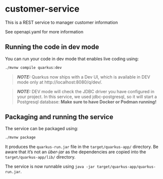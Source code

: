 # customer-service

This is a REST service to manager customer information

See openapi.yaml for more information

## Running the code in dev mode

You can run your code in dev mode that enables live coding using:

```sh
./mvnw compile quarkus:dev
```

> ___NOTE:___  Quarkus now ships with a Dev UI, which is available in DEV mode only at http://localhost:8080/q/dev/.

> ___NOTE:___ DEV mode will check the JDBC driver you have configured in your project. In this service, we used jdbc-postgresql, so it will start a Postgresql database: **Make sure to have Docker or Podman running!**

## Packaging and running the service

The service can be packaged using:

```sh
./mvnw package
```

It produces the `quarkus-run.jar` file in the `target/quarkus-app/` directory.
Be aware that it’s not an _über-jar_ as the dependencies are copied into the `target/quarkus-app/lib/` directory.

The service is now runnable using `java -jar target/quarkus-app/quarkus-run.jar`.